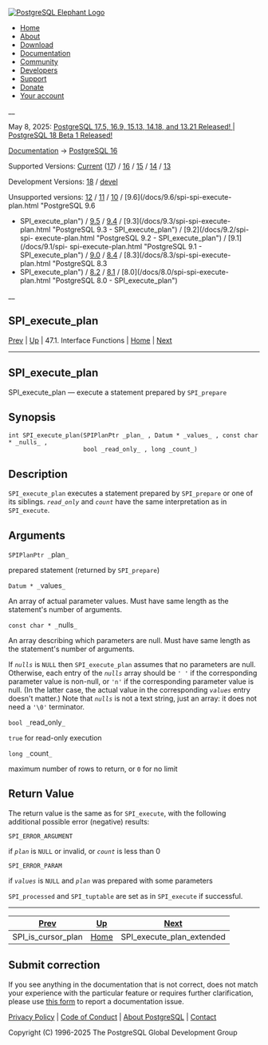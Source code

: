[ ![PostgreSQL Elephant Logo](/media/img/about/press/elephant.png) ](/)

  * [Home](/ "Home")
  * [About](/about/ "About")
  * [Download](/download/ "Download")
  * [Documentation](/docs/ "Documentation")
  * [Community](/community/ "Community")
  * [Developers](/developer/ "Developers")
  * [Support](/support/ "Support")
  * [Donate](/about/donate/ "Donate")
  * [Your account](/account/ "Your account")

__

May 8, 2025: [ PostgreSQL 17.5, 16.9, 15.13, 14.18, and 13.21 Released! ](/about/news/postgresql-175-169-1513-1418-and-1321-released-3072/) | [ PostgreSQL 18 Beta 1 Released! ](/about/news/postgresql-18-beta-1-released-3070/)

[Documentation](/docs/ "Documentation") -> [PostgreSQL
16](/docs/16/index.html)

Supported Versions: [Current](/docs/current/spi-spi-execute-plan.html
"PostgreSQL 17 - SPI_execute_plan") ([17](/docs/17/spi-spi-execute-plan.html
"PostgreSQL 17 - SPI_execute_plan")) / [16](/docs/16/spi-spi-execute-plan.html
"PostgreSQL 16 - SPI_execute_plan") / [15](/docs/15/spi-spi-execute-plan.html
"PostgreSQL 15 - SPI_execute_plan") / [14](/docs/14/spi-spi-execute-plan.html
"PostgreSQL 14 - SPI_execute_plan") / [13](/docs/13/spi-spi-execute-plan.html
"PostgreSQL 13 - SPI_execute_plan")

Development Versions: [18](/docs/18/spi-spi-execute-plan.html "PostgreSQL 18 -
SPI_execute_plan") / [devel](/docs/devel/spi-spi-execute-plan.html "PostgreSQL
devel - SPI_execute_plan")

Unsupported versions: [12](/docs/12/spi-spi-execute-plan.html "PostgreSQL 12 -
SPI_execute_plan") / [11](/docs/11/spi-spi-execute-plan.html "PostgreSQL 11 -
SPI_execute_plan") / [10](/docs/10/spi-spi-execute-plan.html "PostgreSQL 10 -
SPI_execute_plan") / [9.6](/docs/9.6/spi-spi-execute-plan.html "PostgreSQL 9.6
- SPI_execute_plan") / [9.5](/docs/9.5/spi-spi-execute-plan.html "PostgreSQL
9.5 - SPI_execute_plan") / [9.4](/docs/9.4/spi-spi-execute-plan.html
"PostgreSQL 9.4 - SPI_execute_plan") / [9.3](/docs/9.3/spi-spi-execute-
plan.html "PostgreSQL 9.3 - SPI_execute_plan") / [9.2](/docs/9.2/spi-spi-
execute-plan.html "PostgreSQL 9.2 - SPI_execute_plan") / [9.1](/docs/9.1/spi-
spi-execute-plan.html "PostgreSQL 9.1 - SPI_execute_plan") /
[9.0](/docs/9.0/spi-spi-execute-plan.html "PostgreSQL 9.0 - SPI_execute_plan")
/ [8.4](/docs/8.4/spi-spi-execute-plan.html "PostgreSQL 8.4 -
SPI_execute_plan") / [8.3](/docs/8.3/spi-spi-execute-plan.html "PostgreSQL 8.3
- SPI_execute_plan") / [8.2](/docs/8.2/spi-spi-execute-plan.html "PostgreSQL
8.2 - SPI_execute_plan") / [8.1](/docs/8.1/spi-spi-execute-plan.html
"PostgreSQL 8.1 - SPI_execute_plan") / [8.0](/docs/8.0/spi-spi-execute-
plan.html "PostgreSQL 8.0 - SPI_execute_plan")

__

SPI_execute_plan  
---  
[Prev](spi-spi-is-cursor-plan.html "SPI_is_cursor_plan")  | [Up](spi-interface.html "47.1. Interface Functions") | 47.1. Interface Functions | [Home](index.html "PostgreSQL 16.9 Documentation") |  [Next](spi-spi-execute-plan-extended.html "SPI_execute_plan_extended")  
  
* * *

## SPI_execute_plan

SPI_execute_plan — execute a statement prepared by `SPI_prepare`

## Synopsis

    
    
    int SPI_execute_plan(SPIPlanPtr _plan_ , Datum * _values_ , const char * _nulls_ ,
                         bool _read_only_ , long _count_)
    

## Description

`SPI_execute_plan` executes a statement prepared by `SPI_prepare` or one of
its siblings. _`read_only`_ and _`count`_ have the same interpretation as in
`SPI_execute`.

## Arguments

`SPIPlanPtr _`plan`_`

    

prepared statement (returned by `SPI_prepare`)

`Datum * _`values`_`

    

An array of actual parameter values. Must have same length as the statement's
number of arguments.

`const char * _`nulls`_`

    

An array describing which parameters are null. Must have same length as the
statement's number of arguments.

If _`nulls`_ is `NULL` then `SPI_execute_plan` assumes that no parameters are
null. Otherwise, each entry of the _`nulls`_ array should be `' '` if the
corresponding parameter value is non-null, or `'n'` if the corresponding
parameter value is null. (In the latter case, the actual value in the
corresponding _`values`_ entry doesn't matter.) Note that _`nulls`_ is not a
text string, just an array: it does not need a `'\0'` terminator.

`bool _`read_only`_`

    

`true` for read-only execution

`long _`count`_`

    

maximum number of rows to return, or `0` for no limit

## Return Value

The return value is the same as for `SPI_execute`, with the following
additional possible error (negative) results:

`SPI_ERROR_ARGUMENT`

    

if _`plan`_ is `NULL` or invalid, or _`count`_ is less than 0

`SPI_ERROR_PARAM`

    

if _`values`_ is `NULL` and _`plan`_ was prepared with some parameters

`SPI_processed` and `SPI_tuptable` are set as in `SPI_execute` if successful.

* * *

[Prev](spi-spi-is-cursor-plan.html "SPI_is_cursor_plan")  | [Up](spi-interface.html "47.1. Interface Functions") |  [Next](spi-spi-execute-plan-extended.html "SPI_execute_plan_extended")  
---|---|---  
SPI_is_cursor_plan  | [Home](index.html "PostgreSQL 16.9 Documentation") |  SPI_execute_plan_extended  
  
## Submit correction

If you see anything in the documentation that is not correct, does not match
your experience with the particular feature or requires further clarification,
please use [this form](/account/comments/new/16/spi-spi-execute-plan.html/) to
report a documentation issue.

[Privacy Policy](/about/privacypolicy) | [Code of Conduct](/about/policies/coc/) | [About PostgreSQL](/about/) | [Contact](/about/contact/)  

Copyright (C) 1996-2025 The PostgreSQL Global Development Group

